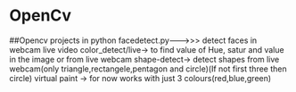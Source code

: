 # OpenCv
##Opencv projects in python
facedetect.py--->>> detect faces in webcam live video
color_detect/live-> to find value of Hue, satur and value in the image or from live webcam
shape-detect-> detect shapes from live webcam(only triangle,rectangele,pentagon and circle)(If not first three then circle)
virtual paint -> for now works with just 3 colours(red,blue,green)
